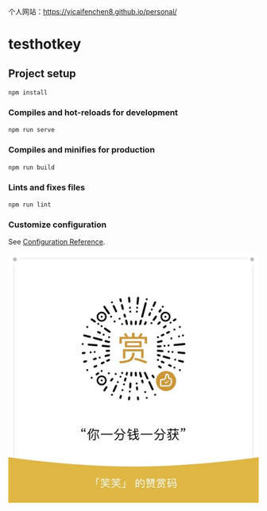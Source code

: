 个人网站：https://yicaifenchen8.github.io/personal/

# testhotkey

## Project setup
```
npm install
```

### Compiles and hot-reloads for development
```
npm run serve
```

### Compiles and minifies for production
```
npm run build
```

### Lints and fixes files
```
npm run lint
```

### Customize configuration
See [Configuration Reference](https://cli.vuejs.org/config/).

![](https://github.com/yicaifenchen8/Resource/blob/master/image/favor_code.jpg?raw=true)
